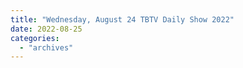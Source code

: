 ```yaml
---
title: "Wednesday, August 24 TBTV Daily Show 2022"
date: 2022-08-25
categories: 
  - "archives"
---
```



